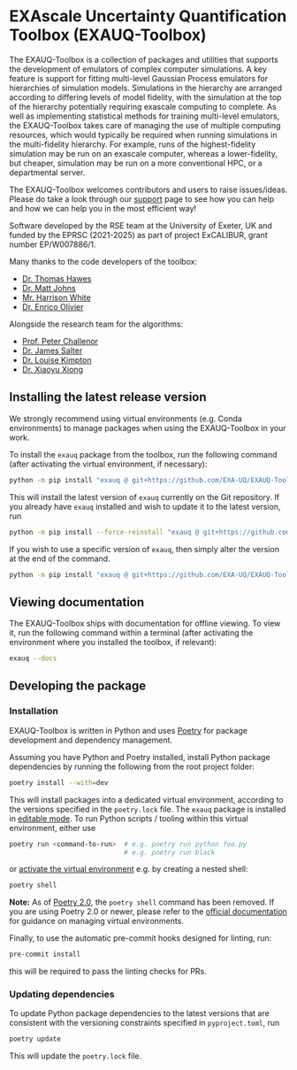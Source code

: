 # EXAscale Uncertainty Quantification Toolbox (EXAUQ-Toolbox)

The EXAUQ-Toolbox is a collection of packages and utilities that supports the development of
emulators of complex computer simulations. A key feature is support for fitting
multi-level Gaussian Process emulators for hierarchies of simulation models. Simulations in the
hierarchy are arranged according to differing levels of model fidelity, with the
simulation at the top of the hierarchy potentially requiring exascale
computing to complete. As well as implementing statistical methods for training multi-level
emulators, the EXAUQ-Toolbox takes care of managing the use of multiple computing
resources, which would typically be required when running simulations in the
multi-fidelity hierarchy. For example, runs of the highest-fidelity simulation may
be run on an exascale computer, whereas a lower-fidelity, but cheaper, simulation may be
run on a more conventional HPC, or a departmental server.

The EXAUQ-Toolbox welcomes contributors and users to raise issues/ideas. Please do take a look through 
our [support](SUPPORT.md) page to see how you can help and how we can help you in the most efficient way!

Software developed by the RSE team at the University of Exeter, UK and funded by the EPRSC (2021-2025)
as part of project ExCALIBUR, grant number EP/W007886/1.

Many thanks to the code developers of the toolbox:

  - [Dr. Thomas Hawes](https://github.com/thawes-rse)
  - [Dr. Matt Johns](https://github.com/mbjohns)
  - [Mr. Harrison White](https://github.com/HarryWhiteRSE)
  - [Dr. Enrico Olivier](https://github.com/ricky-lv426)

Alongside the research team for the algorithms: 

  - [Prof. Peter Challenor](https://experts.exeter.ac.uk/22136-peter-challenor)
  - [Dr. James Salter](https://experts.exeter.ac.uk/26439-james-salter)
  - [Dr. Louise Kimpton](https://experts.exeter.ac.uk/28206-louise-kimpton)
  - [Dr. Xiaoyu Xiong](https://experts.exeter.ac.uk/27140-xiaoyu-xiong)
  
## Installing the latest release version

We strongly recommend using virtual environments (e.g. Conda environments) to
manage packages when using the EXAUQ-Toolbox in your work.

To install the `exauq` package from the toolbox, run the following command (after
activating the virtual environment, if necessary):

``` bash
python -m pip install "exauq @ git+https://github.com/EXA-UQ/EXAUQ-Toolbox.git"
```
This will install the latest version of `exauq` currently on the Git repository.
If you already have `exauq` installed and wish to update it to the latest version, run

``` bash
python -m pip install --force-reinstall "exauq @ git+https://github.com/EXA-UQ/EXAUQ-Toolbox.git"
```

If you wish to use a specific version of `exauq`, then simply alter the version at the end of the command. 

```bash
python -m pip install "exauq @ git+https://github.com/EXA-UQ/EXAUQ-Toolbox.git@v0.1.0"
```

## Viewing documentation

The EXAUQ-Toolbox ships with documentation for offline viewing. To view it, run
the following command within a terminal (after activating the environment where you
installed the toolbox, if relevant):

``` bash
exauq --docs
```

## Developing the package

### Installation

EXAUQ-Toolbox is written in Python and uses [Poetry](https://python-poetry.org/)
for package development and dependency management.

Assuming you have Python and Poetry installed, install Python package
dependencies by running the following from the root project folder:

```bash
poetry install --with=dev
```

This will install packages into a dedicated virtual environment, according
to the versions specified in the `poetry.lock` file. The `exauq`
package is installed in [editable mode](https://pip.pypa.io/en/stable/topics/local-project-installs/#editable-installs).
To run Python scripts / tooling within this virtual environment, either use 

```bash
poetry run <command-to-run>  # e.g. poetry run python foo.py
                             # e.g. poetry run black
```

or [activate the virtual environment](https://python-poetry.org/docs/basic-usage/#activating-the-virtual-environment)
e.g. by creating a nested shell:

```bash
poetry shell
```
**Note:** As of [Poetry 2.0](https://python-poetry.org/blog/announcing-poetry-2.0.0/#poetry-export-and-poetry-shell-only-available-via-plugins),
the `poetry shell` command has been removed. If you are using Poetry 2.0 or newer, please refer to the [official documentation](https://python-poetry.org/docs/managing-environments/#bash-csh-zsh)
for guidance on managing virtual environments.

Finally, to use the automatic pre-commit hooks designed for linting, run:

```bash
pre-commit install
```

this will be required to pass the linting checks for PRs. 

### Updating dependencies

To update Python package dependencies to the latest versions that are consistent
with the versioning constraints specified in `pyproject.toml`, run

```bash
poetry update
```

This will update the `poetry.lock` file.
